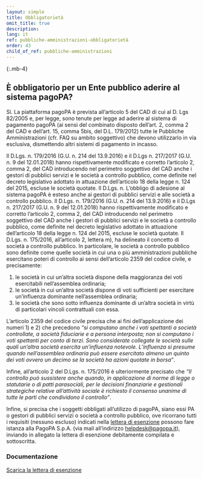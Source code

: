 ```yaml
---
layout: simple
title: Obbligatorietà
omit_title: true
description: 
lang: it
ref: pubbliche-amministrazioni-obbligatorietà
order: 43
child_of_ref: pubbliche-amministrazioni
---
```


{:.mb-4}
## È obbligatorio per un Ente pubblico aderire al sistema pagoPA?

Sì. La piattaforma pagoPA è prevista all’articolo 5 del CAD di cui al D. Lgs 82/2005 e, per legge, sono tenute per legge ad aderire al sistema di pagamento pagoPA (ai sensi del combinato disposto dell’art. 2, comma 2 del CAD e dell’art. 15, comma 5bis, del D.L. 179/2012) tutte le Pubbliche Amministrazioni (cfr. FAQ su ambito soggettivo) che devono utilizzarlo in via esclusiva, dismettendo altri sistemi di pagamento in incasso.

Il D.Lgs. n. 179/2016 (G.U. n. 214 del 13.9.2016) e il D.Lgs n. 217/2017 (G.U. n. 9 del 12.01.2018) hanno rispettivamente modificato e corretto l’articolo 2, comma 2, del CAD introducendo nel perimetro soggettivo del CAD anche i gestori di pubblici servizi e le società a controllo pubblico, come definite nel decreto legislativo adottato in attuazione dell’articolo 18 della legge n. 124 del 2015, escluse le società quotate. Il D.Lgs. n. L’obbligo di adesione al sistema pagoPA è esteso anche ai gestori di pubblici servizi e alle società a controllo pubblico. Il D.Lgs. n. 179/2016 (G.U. n. 214 del 13.9.2016) e il D.Lgs n. 217/2017 (G.U. n. 9 del 12.01.2018) hanno rispettivamente modificato e corretto l’articolo 2, comma 2, del CAD introducendo nel perimetro soggettivo del CAD anche i gestori di pubblici servizi e le società a controllo pubblico, come definite nel decreto legislativo adottato in attuazione dell’articolo 18 della legge n. 124 del 2015, escluse le società quotate. Il D.Lgs. n. 175/2016, all’articolo 2, lettera m), ha delineato il concetto di società a controllo pubblico. In particolare, le società a controllo pubblico sono definite come quelle società in cui una o più amministrazioni pubbliche esercitano poteri di controllo ai sensi dell’articolo 2359 del codice civile, e precisamente:
1. le società in cui un’altra società dispone della maggioranza dei voti esercitabili nell’assemblea ordinaria;
2. le società in cui un’altra società dispone di voti sufficienti per esercitare un’influenza dominante nell’assemblea ordinaria;
3. le società che sono sotto influenza dominante di un’altra società in virtù di particolari vincoli contrattuali con essa.

L’articolo 2359 del codice civile precisa che ai fini dell’applicazione dei numeri 1) e 2) che precedono _“si computano anche i voti spettanti a società controllate, a società fiduciarie e a persona interposta; non si computano i voti spettanti per conto di terzi. Sono considerate collegate le società sulle quali un’altra società esercita un’influenza notevole. L’influenza si presume quando nell’assemblea ordinaria può essere esercitato almeno un quinto dei voti ovvero un decimo se la società ha azioni quotate in borsa”_.

Infine, all’articolo 2 del D.Lgs. n. 175/2016 è ulteriormente precisato che _“Il controllo può sussistere anche quando, in applicazione di norme di legge o statutarie o di patti parasociali, per le decisioni finanziarie e gestionali strategiche relative all’attività sociale è richiesto il consenso unanime di tutte le parti che condividono il controllo”_.

Infine, si precisa che i soggetti obbligati all’utilizzo di pagoPA, siano essi PA o gestori di pubblici servizi o società a controllo pubblico, ove ricorrano tutti i requisiti (nessuno escluso) indicati nella [lettera di esenzione](/it/pubbliche-amministrazioni/lettera-esenzione.rtf) possono fare istanza alla PagoPA S.p.A. (via mail all’indirizzo [helpdesk@pagopa.it](mailto:helpdesk@pagopa.it)), inviando in allegato la lettera di esenzione debitamente compilata e sottoscritta.


### Documentazione

[Scarica la lettera di esenzione](/it/pubbliche-amministrazioni/lettera-esenzione.rtf)